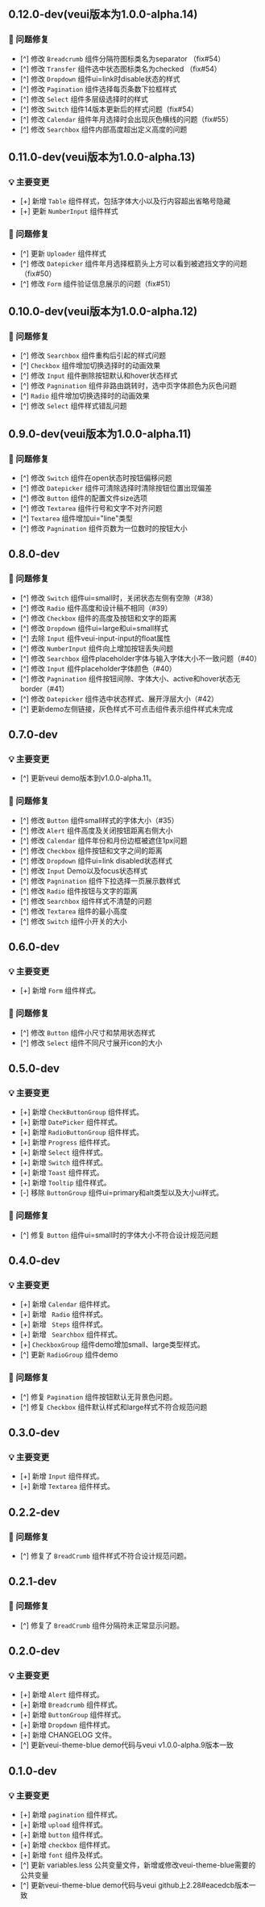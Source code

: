 ## 0.12.0-dev(veui版本为1.0.0-alpha.14)

### 🐞 问题修复

* [^] 修改 `Breadcrumb` 组件分隔符图标类名为separator （fix#54）
* [^] 修改 `Transfer` 组件选中状态图标类名为checked （fix#54）
* [^] 修改 `Dropdown` 组件ui=link时disable状态的样式
* [^] 修改 `Pagination` 组件选择每页条数下拉框样式
* [^] 修改 `Select` 组件多层级选择时的样式
* [^] 修改 `Switch` 组件14版本更新后的样式问题（fix#54）
* [^] 修改 `Calendar` 组件年月选择时会出现灰色横线的问题（fix#55）
* [^] 修改 `Searchbox` 组件内部高度超出定义高度的问题

## 0.11.0-dev(veui版本为1.0.0-alpha.13)

### 💡 主要变更

* [+] 新增 `Table` 组件样式，包括字体大小以及行内容超出省略号隐藏
* [+] 更新 `NumberInput` 组件样式

### 🐞 问题修复

* [^] 更新 `Uploader` 组件样式
* [^] 修改 `Datepicker` 组件年月选择框箭头上方可以看到被遮挡文字的问题（fix#50）
* [^] 修改 `Form` 组件验证信息展示的问题（fix#51）

## 0.10.0-dev(veui版本为1.0.0-alpha.12)

### 🐞 问题修复

* [^] 修改 `Searchbox` 组件重构后引起的样式问题
* [^] `Checkbox` 组件增加切换选择时的动画效果
* [^] 修改 `Input` 组件删除按钮默认和hover状态样式
* [^] 修改 `Pagnination` 组件非路由跳转时，选中页字体颜色为灰色问题
* [^] `Radio` 组件增加切换选择时的动画效果
* [^] 修改 `Select` 组件样式错乱问题

## 0.9.0-dev(veui版本为1.0.0-alpha.11)

### 🐞 问题修复

* [^] 修改 `Switch` 组件在open状态时按钮偏移问题
* [^] 修改 `Datepicker` 组件可清除选择时清除按钮位置出现偏差
* [^] 修改 `Button` 组件的配置文件size选项
* [^] 修改 `Textarea` 组件行号和文字不对齐问题
* [^] `Textarea` 组件增加ui="line"类型
* [^] 修改 `Pagnination` 组件页数为一位数时的按钮大小

## 0.8.0-dev

### 🐞 问题修复

* [^] 修改 `Switch` 组件ui=small时，关闭状态左侧有空隙（#38）
* [^] 修改 `Radio` 组件高度和设计稿不相同（#39）
* [^] 修改 `Checkbox` 组件的高度及按钮和文字的距离
* [^] 修改 `Dropdown` 组件ui=large和ui=small样式
* [^] 去除 `Input` 组件veui-input-input的float属性
* [^] 修改 `NumberInput` 组件向上增加按钮丢失问题
* [^] 修改 `Searchbox` 组件placeholder字体与输入字体大小不一致问题（#40）
* [^] 修改 `Input` 组件placeholder字体颜色（#40）
* [^] 修改 `Pagnination` 组件按钮间隙、字体大小、active和hover状态无border（#41）
* [^] 修改 `Datepicker` 组件选中状态样式、展开浮层大小（#42）
* [^] 更新demo左侧链接，灰色样式不可点击组件表示组件样式未完成


## 0.7.0-dev

### 💡 主要变更

* [^] 更新veui demo版本到v1.0.0-alpha.11。

### 🐞 问题修复

* [^] 修改 `Button` 组件small样式的字体大小（#35）
* [^] 修改 `Alert` 组件高度及关闭按钮距离右侧大小
* [^] 修改 `Calendar` 组件年份和月份边框被遮住1px问题
* [^] 修改 `Checkbox` 组件按钮和文字之间的距离
* [^] 修改 `Dropdown` 组件ui=link disabled状态样式
* [^] 修改 `Input` Demo以及focus状态样式
* [^] 修改 `Pagnination` 组件下拉选择一页展示数样式
* [^] 修改 `Radio` 组件按钮与文字的距离
* [^] 修改 `Searchbox` 组件样式不清楚的问题
* [^] 修改 `Textarea` 组件的最小高度
* [^] 修改 `Switch` 组件小开关的大小

## 0.6.0-dev

### 💡 主要变更

* [+] 新增 `Form` 组件样式。

### 🐞 问题修复

* [^] 修改 `Button` 组件小尺寸和禁用状态样式
* [^] 修改 `Select` 组件不同尺寸展开icon的大小

## 0.5.0-dev

### 💡 主要变更

* [+] 新增 `CheckButtonGroup` 组件样式。
* [+] 新增 `DatePicker` 组件样式。
* [+] 新增 `RadioButtonGroup` 组件样式。
* [+] 新增 `Progress` 组件样式。
* [+] 新增 `Select` 组件样式。
* [+] 新增 `Switch` 组件样式。
* [+] 新增 `Toast` 组件样式。
* [+] 新增 `Tooltip` 组件样式。
* [-] 移除 `ButtonGroup` 组件ui=primary和alt类型以及大小ui样式。

### 🐞 问题修复

* [^] 修复 `Button` 组件ui=small时的字体大小不符合设计规范问题

## 0.4.0-dev

### 💡 主要变更

* [+] 新增 `Calendar` 组件样式。
* [+] 新增 ` Radio` 组件样式。
* [+] 新增 ` Steps` 组件样式。
* [+] 新增 ` Searchbox` 组件样式。
* [+] `CheckboxGroup` 组件demo增加small、large类型样式。
* [^] 更新 `RadioGroup` 组件demo

### 🐞 问题修复

* [^] 修复 `Pagination` 组件按钮默认无背景色问题。
* [^] 修复 `Checkbox` 组件默认样式和large样式不符合规范问题

## 0.3.0-dev

### 💡 主要变更

* [+] 新增 `Input` 组件样式。
* [+] 新增 `Textarea` 组件样式。

## 0.2.2-dev

### 🐞 问题修复

* [^] 修复了 `BreadCrumb` 组件样式不符合设计规范问题。

## 0.2.1-dev

### 🐞 问题修复

* [^] 修复了 `BreadCrumb` 组件分隔符未正常显示问题。

## 0.2.0-dev

### 💡 主要变更

* [+] 新增 `Alert` 组件样式。
* [+] 新增 `Breadcrumb` 组件样式。
* [+] 新增 `ButtonGroup` 组件样式。
* [+] 新增 `Dropdown` 组件样式。
* [+] 新增 CHANGELOG 文件。
* [^] 更新veui-theme-blue demo代码与veui v1.0.0-alpha.9版本一致

## 0.1.0-dev

### 💡 主要变更

* [+] 新增 `pagination` 组件样式。
* [+] 新增 `upload` 组件样式。
* [+] 新增 `button` 组件样式。
* [+] 新增 `checkbox` 组件样式。
* [+] 新增 `font` 组件及样式。
* [^] 更新 variables.less 公共变量文件，新增或修改veui-theme-blue需要的公共变量
* [^] 更新veui-theme-blue demo代码与veui github上2.28#eacedcb版本一致
